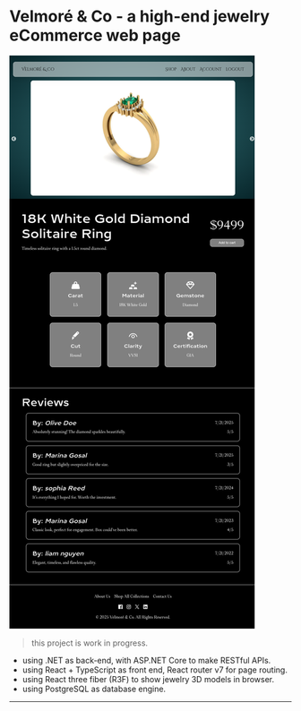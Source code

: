 # Velmoré & Co - a high-end jewelry eCommerce web page

![screenshot](pics/screenshot.png)

> this project is work in progress.

- using .NET as back-end, with ASP.NET Core to make RESTful APIs.
- using React + TypeScript as front end, React router v7 for page routing.
- using React three fiber (R3F) to show jewelry 3D models in browser.
- using PostgreSQL as database engine.

---
